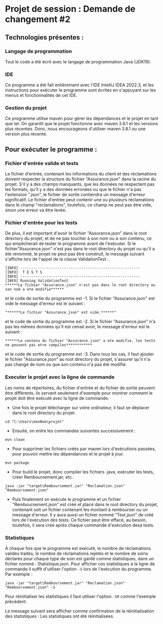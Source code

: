 # Projet de session : Demande de changement #2

## Technologies présentes :

### Langage de programmation

Tout le code a été écrit avec le langage de programmation Java (JDK19).

### IDE

Ce programme a été fait entièrement avec l'IDE IntelliJ IDEA 2022.3, et les instructions pour exécuter le programme sont 
écrites en s'appuyant sur les menus et fonctionnalités de cet IDE.

### Gestion du projet

Ce programme utilise maven pour gérer les dépendances et le projet en tant que tel. On garantit que le projet fonctionne 
avec maven 3.8.1 et les versions plus récentes. Donc, nous encourageons d'utiliser maven 3.8.1 ou une version plus 
récente.

## Pour exécuter le programme :

### Fichier d'entrée valide et tests

Le fichier d'entrée, contenant les informations du client et des réclamations doivent respecter la structure du fichier 
"Assurance.json" dans la racine du projet. S'il y a des champs manquants, que les données ne respectent pas les formats, 
qu'il y a des données erronées ou que le fichier n'a pas l'extension ".json", le fichier de sortie contiendra un message 
d'erreur significatif. Le fichier d'entrée peut contenir une ou plusieurs réclamations dans le champ "reclamations", 
toutefois, ce champ ne peut pas être vide, sinon une erreur va être levée.

### Fichier d'entrée pour les tests

De plus, il est important d'avoir le fichier "Assurance.json" dans le root directory du projet, 
et de ne pas toucher à son nom ou à son contenu, ce qui empêcherait de tester le programme avant de l'exécuter. Si le 
fichier"Assurance.json" n'est pas dans le root directory du projet ou qu'il a été renommé, le projet ne peut pas être 
construit, le message suivant s'affiche lors de l'appel de la classe ValidationTest :
```
[INFO] -------------------------------------------------------
[INFO]  T E S T S
[INFO] -------------------------------------------------------
[INFO] Running ValidationTest
******Le fichier "Assurance.json" n'est pas dans le root directory ou son nom a ete modifie******
```
et le code de sortie du programme est -1. Si le fichier "Assurance.json" est vide le message d'erreur est le suivant :
```
"******Le fichier "Assurance.json" est vide.******"
```
et le code de sortie du programme est -2. Si le fichier "Assurance.json" n'a pas les mêmes données qu'il est censé 
avoir, le message d'erreur est le suivant :
```
******Le contenu du fichier "Assurance.json" a ete modifie, les tests ne peuvent pas etre compiles************
```
et le code de sortie du programme est -3. Dans tous les cas, il faut ajouter le fichier "Assurance.json" au root 
directory du projet, s'assurer qu'il n'a pas changé de nom ou que son contenu n'a pas été modifié.

### Executer le projet avec la ligne de commande

Les noms de répertoires, du fichier d'entrée et du fichier de sortie peuvent être différents, ils servent seulement 
d'exemple pour montrer comment le projet doit être exécuté avec la ligne de commande.
- Une fois le projet télécharger sur votre ordinateur, il faut se déplacer dans le root directory du projet.
```
cd "C:\Users\monNom\projet"
```
- Ensuite, on entre les commandes suivantes successivement :
```
mvn clean
```
- Pour supprimer les fichiers créés par maven lors d'exécutions passées, pour pouvoir mettre les dépendances et le 
projet à jour.
```
mvn package
```
- Pour build le projet, donc compiler les fichiers .java, exécuter les tests, créer Remboursement.jar, etc. 
```
java -jar "target\Remboursement.jar" "Reclamation.json" "Remboursement.json"
```
- Puis finalement on exécute le programme et un fichier "Remboursement.json" est créé et placé dans le root directory du 
projet, contenant soit un fichier contenant les montant à rembourser ou un message d'erreur. Il y aura aussi un fichier 
nommé "Test.json" de créé lors de l'exécution des tests. Ce fichier peut être effacé, au besoin, toutefois, il sera créé
après chaque commande d'exécution desa tests.

### Statistiques

À chaque fois que le programme est exécuté, le nombre de réclamations valides traités, le nombre de réclamations rejetés
et le nombre de soins déclarés pour chaque type de soin est gardé comme statistiques, dans un fichier nommé : 
Statistique.json. Pour afficher ces statistiques à la ligne de commande il suffit d'utiliser l'option `-S` lors de 
l'exécution du programme. Par exemple : 
```
java -jar "target\Remboursement.jar" "Reclamation.json" "Remboursement.json" -S
```
Pour réinitialiser les statistiques il faut utiliser l'option `-SR` comme l'exemple précédent.

Le message suivant sera afficher comme confirmation de la réinitialisation des statistiques :
Les statistiques ont été réinitialisées.